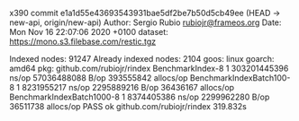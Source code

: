 x390
commit e1a1d55e43693543931bae5df2be7b50d5cb49ee (HEAD -> new-api, origin/new-api)
Author: Sergio Rubio <rubiojr@frameos.org>
Date:   Mon Nov 16 22:07:06 2020 +0100
dataset: https://mono.s3.filebase.com/restic.tgz

Indexed nodes: 91247
Already indexed nodes: 2104
goos: linux
goarch: amd64
pkg: github.com/rubiojr/rindex
BenchmarkIndex-8                     1  303201445396 ns/op  57036488088 B/op  393555842 allocs/op
BenchmarkIndexBatch100-8             1  8231955217 ns/op    2295889216 B/op   36436167 allocs/op
BenchmarkIndexBatch1000-8            1  8374405386 ns/op    2299962280 B/op   36511738 allocs/op
PASS
ok    github.com/rubiojr/rindex 319.832s
